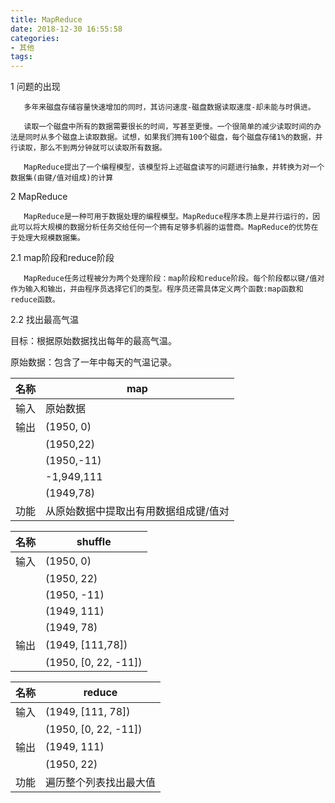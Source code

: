 ```yaml
---
title: MapReduce
date: 2018-12-30 16:55:58
categories:
- 其他
tags:
---
```

1  问题的出现

       多年来磁盘存储容量快速增加的同时，其访问速度-磁盘数据读取速度-却未能与时俱进。

       读取一个磁盘中所有的数据需要很长的时间，写甚至更慢。一个很简单的减少读取时间的办法是同时从多个磁盘上读取数据。试想，如果我们拥有100个磁盘，每个磁盘存储1%的数据，并行读取，那么不到两分钟就可以读取所有数据。

       MapReduce提出了一个编程模型，该模型将上述磁盘读写的问题进行抽象，并转换为对一个数据集(由键/值对组成)的计算
2  MapReduce

       MapReduce是一种可用于数据处理的编程模型。MapReduce程序本质上是并行运行的，因此可以将大规模的数据分析任务交给任何一个拥有足够多机器的运营商。MapReduce的优势在于处理大规模数据集。
2.1  map阶段和reduce阶段

       MapReduce任务过程被分为两个处理阶段：map阶段和reduce阶段。每个阶段都以键/值对作为输入和输出，并由程序员选择它们的类型。程序员还需具体定义两个函数:map函数和reduce函数。
2.2  找出最高气温

目标：根据原始数据找出每年的最高气温。

原始数据：包含了一年中每天的气温记录。

|名称|map|
|-|-|
|输入|原始数据|
|输出|(1950, 0)|
||(1950,22)|
||(1950,-11)|
||-1,949,111|
||(1949,78)|
|功能|从原始数据中提取出有用数据组成键/值对|

|名称|shuffle|
|-|-|
|输入|(1950, 0)|
||(1950, 22)|
||(1950, -11)|
||(1949, 111)|
||(1949, 78)|
|输出|(1949, [111,78])|
||(1950, [0, 22, -11])|

|名称|reduce|
|-|-|
|输入|(1949, [111, 78])|
||(1950, [0, 22, -11])|
|输出|(1949, 111)|
||(1950, 22)|
|功能|遍历整个列表找出最大值|
